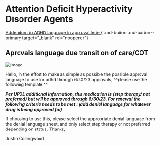# Attention Deficit Hyperactivity Disorder Agents

[Addendum to ADHD language in approval letter](https://mygainwell-my.sharepoint.com/:u:/r/personal/christopher_nguyen_gainwelltechnologies_com/Documents/Evergreen/Emails/Addendum%20to%20ADHD%20language%20in%20approval%20letter.msg?csf=1&web=1&e=p3eFX1){ .md-button .md-button--primary target="_blank" rel="noopener"}

## Aprovals language due transition of care/COT

![image](https://github.com/gainwell-ohio/spbm/assets/122046056/c9307ca7-db7c-432d-bd6a-6ff231d8c5a8)

Hello,
In the effort to make as simple as possible the possible approval language to use for adhd through 6/30/23 approvals, ^^please use the following template:^^

***Per UPDL additional information, this medication is (step therapy/ not preferred) but will be approved through 6/30/23. For renewal the following criteria needs to be met : (add denial language for whatever drug is being approved for)***

If choosing to use this, please select the appropriate denial language from the denial language sheet, and only select step therapy or not preferred depending on status.
Thanks,

Justin Collingwood
